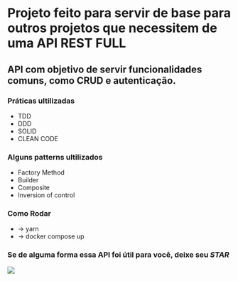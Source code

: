 <h1>Projeto feito para servir de base para outros projetos que necessitem de uma API REST FULL</h1>

<h2>API com objetivo de servir funcionalidades comuns, como CRUD e autenticação.</h2>

<h3>Práticas ultilizadas</h3>
<ul>
  <li>TDD</li>
  <li>DDD</li>
  <li>SOLID</li>
  <li>CLEAN CODE</li>
</ul>

<h3>Alguns patterns ultilizados</h3>
<ul>
  <li>Factory Method</li>
  <li>Builder</li>
  <li>Composite</li>
  <li>Inversion of control</li>
</ul>

<h3>Como Rodar</h3>
<ul>
  <li>-> yarn</li>
  <li>-> docker compose up</li>
</ul>

<h3>Se de alguma forma essa API foi útil para você, deixe seu <i>STAR</i></h3>
<img src="https://2.bp.blogspot.com/-Ur4gsaaQoXc/XgFoOvAIDOI/AAAAAAAMy3M/gJfkIJGffIsCwydHhjc-kHjrUF23o7fFACLcBGAsYHQ/s1600/AS0006179_00.gif">
